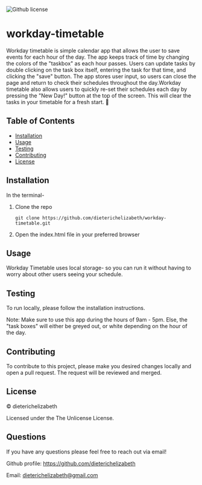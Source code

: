

![Github license](https://img.shields.io/badge/unlicense-license-orange)

# workday-timetable
 
Workday timetable is simple calendar app that allows the user to save events for each hour of the day. The app keeps track of time by changing the colors of the "taskbox" as each hour passes. Users can update tasks by double clicking on the task box itself, entering the task for that time, and clicking the "save" button. The app stores user input, so users can close the page and return to check their schedules throughout the day.Workday timetable also allows users to quickly re-set their schedules each day by pressing the "New Day!" button at the top of the screen. This will clear the tasks in your timetable for a fresh start. 🍃


## Table of Contents
* [Installation](#Installation)
* [Usage](#Usage)
* [Testing](#Testing)
* [Contributing](#Contributing)
* [License](#License)


## Installation
In the terminal-

1. Clone the repo

   ```
   git clone https://github.com/dieterichelizabeth/workday-timetable.git
   ```

2. Open the index.html file in your preferred browser

 

## Usage
Workday Timetable uses local storage- so you can run it without having to worry about other users seeing your schedule.



## Testing
To run locally, please follow the installation instructions.

Note: Make sure to use this app during the hours of 9am - 5pm. Else, the "task boxes" will either be greyed out, or white depending on the hour of the day.



## Contributing
To contribute to this project, please make you desired changes locally and open a pull request. The request will be reviewed and merged.



## License
© dieterichelizabeth

Licensed under the The Unlicense License.


## Questions
If you have any questions please feel free to reach out via email!

Github profile: https://github.com/dieterichelizabeth

Email: dieterichelizabeth@gmail.com    

